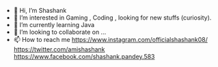 - 👋 Hi, I’m Shashank
- 👀 I’m interested in Gaming , Coding , looking for new stuffs (curiosity).
- 🌱 I’m currently learning Java
- 💞️ I’m looking to collaborate on ...
- 📫 How to reach me 
https://www.instagram.com/officialshashank08/
https://twitter.com/amishashank
https://www.facebook.com/shashank.pandey.583

<!---
avenzshashank/avenzshashank is a ✨ special ✨ repository because its `README.md` (this file) appears on your GitHub profile.
You can click the Preview link to take a look at your changes.
--->
